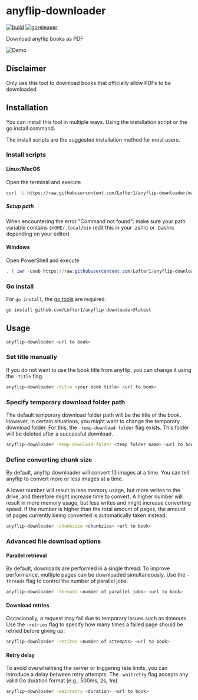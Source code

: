 # anyflip-downloader

[![build](https://github.com/Lofter1/anyflip-downloader/actions/workflows/build.yml/badge.svg)](https://github.com/Lofter1/anyflip-downloader/actions/workflows/build.yml)
[![goreleaser](https://github.com/Lofter1/anyflip-downloader/actions/workflows/release.yml/badge.svg)](https://github.com/Lofter1/anyflip-downloader/actions/workflows/release.yml)

Download anyflip books as PDF

![Demo](/assets/demo.gif)

## Disclaimer

Only use this tool to download books that officially allow PDFs to be downloaded.

## Installation
You can install this tool in multiple ways. Using the installation script or the go install command.

The install scripts are the suggested installation method for most users. 

### Install scripts

#### Linux/MacOS
Open the terminal and execute
```sh
curl -L https://raw.githubusercontent.com/Lofter1/anyflip-downloader/main/scripts/install.sh | /usr/bin/env bash
```
##### Setup path
When encountering the error "Command not found": make sure your path variable contains `$HOME/.local/bin` (edit this in your .zshrc or .bashrc depending on your editor)

#### Windows
Open PowerShell and execute
```PowerShell
. { iwr -useb https://raw.githubusercontent.com/Lofter1/anyflip-downloader/main/scripts/install.ps1 } | iex;
```

### Go install
For `go install`, the [go tools](https://go.dev/doc/install) are required.

```sh
go install github.com/Lofter1/anyflip-downloader@latest
```

## Usage

```sh
anyflip-downloader <url to book>
```

### Set title manually

If you do not want to use the book title from anyflip, you can change it using the `-title` flag.

```sh
anyflip-downloader -title <your book title> <url to book>
```

### Specify temporary download folder path

The default temporary download folder path will be the title of the book. However, in certain situations, you might want to change the temporary download folder. For this, the `-temp-download-folder` flag exists. This folder will be deleted after a successful download.

```sh
anyflip-downloader -temp-download-folder <temp folder name> <url to book>
```

### Define converting chunk size

By default, anyflip downloader will convert 10 images at a time. You can tell anyflip to convert more or less images at a time.

A lower number will result in less memory usage, but more writes to the drive, and therefore might increase time to convert.
A higher number will result in more memory usage, but less writes and might increase converting speed. If the number is higher than the total amount of pages, the amount of pages currently being converted is automatically taken instead.

```sh
anyflip-downloader -chunksize <chunkzise> <url to book>
```

### Advanced file download options

#### Parallel retrieval
By default, downloads are performed in a single thread. To improve performance, multiple pages can be downloaded simultaneously. Use the `-threads` flag to control the number of parallel jobs.
```sh
anyflip-downloader -threads <number of parallel jobs> <url to book>
```

#### Download retries
Occasionally, a request may fail due to temporary issues such as timeouts. Use the `-retries` flag to specify how many times a failed page should be retried before giving up:
```sh
anyflip-downloader -retires <number of attempts> <url to book>
```

#### Retry delay
To avoid overwhelming the server or triggering rate limits, you can introduce a delay between retry attempts. The `-waitretry` flag accepts any valid Go duration format (e.g., 500ms, 2s, 1m).
```sh
anyflip-downloader -waitretry <duration> <url to book>
```